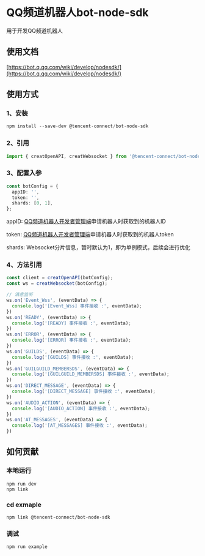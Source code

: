 # QQ频道机器人bot-node-sdk

用于开发QQ频道机器人

## 使用文档

[https://bot.q.qq.com/wiki/develop/nodesdk/](https://bot.q.qq.com/wiki/develop/nodesdk/)

## 使用方式

### 1、安装

```ts
npm install --save-dev @tencent-connect/bot-node-sdk
```

### 2、引用

```ts
import { creatOpenAPI, creatWebsocket } from '@tencent-connect/bot-node-sdk';
```

### 3、配置入参

```ts
const botConfig = {
  appID: '',
  token: '',
  shards: [0, 1],
};
```

appID: [QQ频道机器人开发者管理端](https://bot.q.qq.com)申请机器人时获取到的机器人ID

token: [QQ频道机器人开发者管理端](https://bot.q.qq.com)申请机器人时获取到的机器人token

shards: Websocket分片信息，暂时默认为1，即为单例模式，后续会进行优化

### 4、方法引用

```ts
const client = creatOpenAPI(botConfig);
const ws = creatWebsocket(botConfig);

// 消息监听
ws.on('Event_Wss', (eventData) => {
  console.log('[Event_Wss] 事件接收 :', eventData);
})
ws.on('READY', (eventData) => {
  console.log('[READY] 事件接收 :', eventData);
})
ws.on('ERROR', (eventData) => {
  console.log('[ERROR] 事件接收 :', eventData);
})
ws.on('GUILDS', (eventData) => {
  console.log('[GUILDS] 事件接收 :', eventData);
})
ws.on('GUILGUILD_MEMBERSDS', (eventData) => {
  console.log('[GUILGUILD_MEMBERSDS] 事件接收 :', eventData);
})
ws.on('DIRECT_MESSAGE', (eventData) => {
  console.log('[DIRECT_MESSAGE] 事件接收 :', eventData);
})
ws.on('AUDIO_ACTION', (eventData) => {
  console.log('[AUDIO_ACTION] 事件接收 :', eventData);
})
ws.on('AT_MESSAGES', (eventData) => {
  console.log('[AT_MESSAGES] 事件接收 :', eventData);
})
```

## 如何贡献

### 本地运行

```shell
npm run dev
npm link
```

### cd exmaple

```shell
npm link @tencent-connect/bot-node-sdk
```

### 调试

```shell
npm run example
```
